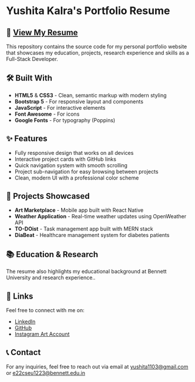 # Yushita Kalra's Portfolio Resume

## 📄 [View My Resume](https://yushitaaaaaaaa.github.io/)

This repository contains the source code for my personal portfolio website that showcases my education, projects, research experience and skills as a Full-Stack Developer.

## 🛠️ Built With

- **HTML5** & **CSS3** - Clean, semantic markup with modern styling
- **Bootstrap 5** - For responsive layout and components
- **JavaScript** - For interactive elements
- **Font Awesome** - For icons
- **Google Fonts** - For typography (Poppins)

## ✨ Features

- Fully responsive design that works on all devices
- Interactive project cards with GitHub links
- Quick navigation system with smooth scrolling
- Project sub-navigation for easy browsing between projects
- Clean, modern UI with a professional color scheme

## 🚀 Projects Showcased

- **Art Marketplace** - Mobile app built with React Native
- **Weather Application** - Real-time weather updates using OpenWeather API
- **TO-DOist** - Task management app built with MERN stack
- **DiaBeat** - Healthcare management system for diabetes patients

## 📚 Education & Research

The resume also highlights my educational background at Bennett University and research experience..

## 🔗 Links

Feel free to connect with me on:
- [LinkedIn](https://www.linkedin.com/in/yushita-kalra-07914825b)
- [GitHub](https://github.com/yushitaaaaaaaa)
- [Instagram Art Account](https://www.instagram.com/art_with_yo)

## 📞 Contact

For any inquiries, feel free to reach out via email at yushita1103@gmail.com or e22cseu1223@bennett.edu.in
